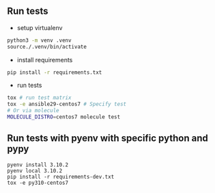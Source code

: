 ## Run tests

* setup virtualenv

```bash
python3 -m venv .venv
source./.venv/bin/activate
```

* install requirements
```bash
pip install -r requirements.txt
```
* run tests
```bash
tox # run test matrix
tox -e ansible29-centos7 # Specify test
# Or via molecule
MOLECULE_DISTRO=centos7 molecule test
```

## Run tests with pyenv with specific python and pypy

```shell
pyenv install 3.10.2
pyenv local 3.10.2
pip install -r requirements-dev.txt
tox -e py310-centos7
```
